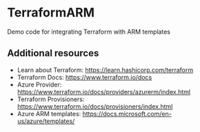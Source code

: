 # TerraformARM
Demo code for integrating Terraform with ARM templates

## Additional resources

- Learn about Terraform: https://learn.hashicorp.com/terraform
- Terraform Docs: https://www.terraform.io/docs
- Azure Provider: https://www.terraform.io/docs/providers/azurerm/index.html
- Terraform Provisioners: https://www.terraform.io/docs/provisioners/index.html
- Azure ARM templates: https://docs.microsoft.com/en-us/azure/templates/
